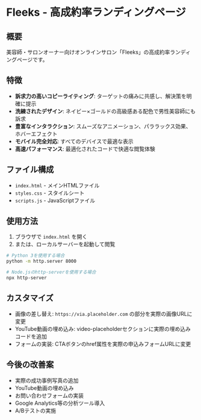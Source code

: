 # Fleeks - 高成約率ランディングページ

## 概要
美容師・サロンオーナー向けオンラインサロン「Fleeks」の高成約率ランディングページです。

## 特徴
- **訴求力の高いコピーライティング**: ターゲットの痛みに共感し、解決策を明確に提示
- **洗練されたデザイン**: ネイビー×ゴールドの高級感ある配色で男性美容師にも訴求
- **豊富なインタラクション**: スムーズなアニメーション、パララックス効果、ホバーエフェクト
- **モバイル完全対応**: すべてのデバイスで最適な表示
- **高速パフォーマンス**: 最適化されたコードで快適な閲覧体験

## ファイル構成
- `index.html` - メインHTMLファイル
- `styles.css` - スタイルシート
- `scripts.js` - JavaScriptファイル

## 使用方法
1. ブラウザで `index.html` を開く
2. または、ローカルサーバーを起動して閲覧

```bash
# Python 3を使用する場合
python -m http.server 8000

# Node.jsのhttp-serverを使用する場合
npx http-server
```

## カスタマイズ
- 画像の差し替え: `https://via.placeholder.com` の部分を実際の画像URLに変更
- YouTube動画の埋め込み: video-placeholderセクションに実際の埋め込みコードを追加
- フォームの実装: CTAボタンのhref属性を実際の申込みフォームURLに変更

## 今後の改善案
- 実際の成功事例写真の追加
- YouTube動画の埋め込み
- お問い合わせフォームの実装
- Google Analytics等の分析ツール導入
- A/Bテストの実施